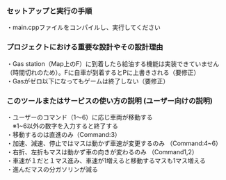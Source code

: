 ### セットアップと実行の手順
・main.cppファイルをコンパイルし、実行してください  


### プロジェクトにおける重要な設計やその設計理由
・Gas station（Map上のF）に到着したら給油する機能は実装できていません（時間切れのため）。Fに自車が到着するとPに上書きされる（要修正）  
・Gasがゼロ以下になってもゲームは終了しない（要修正）


  

### このツールまたはサービスの使い方の説明 (ユーザー向けの説明)  
・ユーザーのコマンド（1～6）に応じ車両が移動する  
　※1~6以外の数字を入力すると終了する  
・移動するのは直進のみ（Command:3）  
・加速、減速、停止ではマスは動かず車速が変更するのみ （Command:4~6）  
・右折、左折もマスは動かず車の向きが変わるのみ  （Command1,2）  
・車速が１だと１マス進み、車速が1増えると移動するマスも1マス増える  
・進んだマスの分ガソリンが減る  


